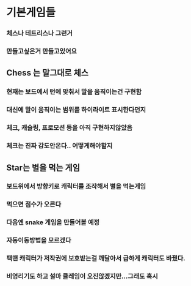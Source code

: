 # 기본게임들
### 체스나 테트리스나 그런거
### 만들고싶은거 만들고있어요


## Chess 는 말그대로 체스
### 현재는 보드에서 턴에 맞춰서 말을 움직이는건 구현함
### 대신에 말이 움직이는 범위를 하이라이트 표시한다던지
### 체크, 캐슬링, 프로모션 등을 아직 구현하지않았음
### 체크는 진짜 감도안온다.. 어떻게해야할지

## Star는 별을 먹는 게임
### 보드위에서 방향키로 캐릭터를 조작해서 별을 먹는게임
### 먹으면 점수가 오른다
### 다음엔 snake 게임을 만들어볼 예정
### 자동이동방법을 모르겠다
### 팩맨 캐릭터가 저작권에 보호받는걸 깨달아서 급하게 캐릭터도 바꿨다.
### 비영리기도 하고 설마 클레임이 오진않겠지만...그래도 혹시
